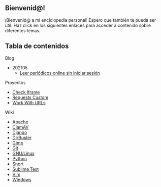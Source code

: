 ## Bienvenid@!

¡Bienvenid@ a mi enciclopedia personal! Espero que también te pueda ser útil. Haz click en los siguientes enlaces para acceder a contenido sobre diferentes temas.

## Tabla de contenidos

Blog
- 202105
  - [Leer periódicos online sin iniciar sesión](blog/2021-05-15-leer-periodicos-online-sin-iniciar-sesion.md)

Proyectos

- [Check Iframe](projects/check-iframe/introduction.md)
- [Requests Custom](projects/requests-custom/introduction.md)
- [Work With URLs](projects/work-with-urls/introduction.md)

Wiki

- [Apache](wiki/apache/apache.md)
- [ClamAV](wiki/clamav/clamav.md)
- [Django](wiki/django/django.md)
- [DirBuster](wiki/dirbuster/dirbuster.md)
- [Gimp](wiki/gimp.md)
- [Git](wiki/git.md)
- [GNU/Linux](wiki/gnu-linux/gnu-linux.md)
- [Python](wiki/python/python.md)
- [Snort](wiki/snort/snort.md)
- [Sublime Text](wiki/sublime-text/sublime-text.md)
- [Vim](wiki/vim/vim.md)
- [Windows](wiki/windows/windows.md)

